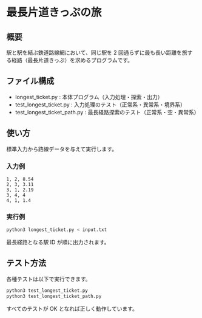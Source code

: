 # 最長片道きっぷの旅

## 概要

駅と駅を結ぶ鉄道路線網において、同じ駅を 2 回通らずに最も長い距離を旅する経路（最長片道きっぷ）を求めるプログラムです。

## ファイル構成

- longest_ticket.py : 本体プログラム（入力処理・探索・出力）
- test_longest_ticket.py : 入力処理のテスト（正常系・異常系・境界系）
- test_longest_ticket_path.py : 最長経路探索のテスト（正常系・空・異常系）

## 使い方

標準入力から路線データを与えて実行します。

### 入力例

```
1, 2, 8.54
2, 3, 3.11
3, 1, 2.19
3, 4, 4
4, 1, 1.4
```

### 実行例

```sh
python3 longest_ticket.py < input.txt
```

最長経路となる駅 ID が順に出力されます。

## テスト方法

各種テストは以下で実行できます。

```sh
python3 test_longest_ticket.py
python3 test_longest_ticket_path.py
```

すべてのテストが OK となれば正しく動作しています。
